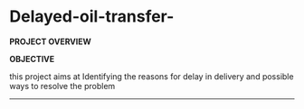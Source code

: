 # Delayed-oil-transfer-

__PROJECT OVERVIEW__

**OBJECTIVE** 

 this  project aims at Identifying the reasons for delay in delivery and possible ways to resolve the problem 
 
 ---

